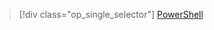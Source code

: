 > [!div class="op_single_selector"]
> [PowerShell](../articles/dns/dns-reverse-dns-record-operations-classic-ps.md)
> 
> 

<!---HONumber=AcomDC_0309_2016-->